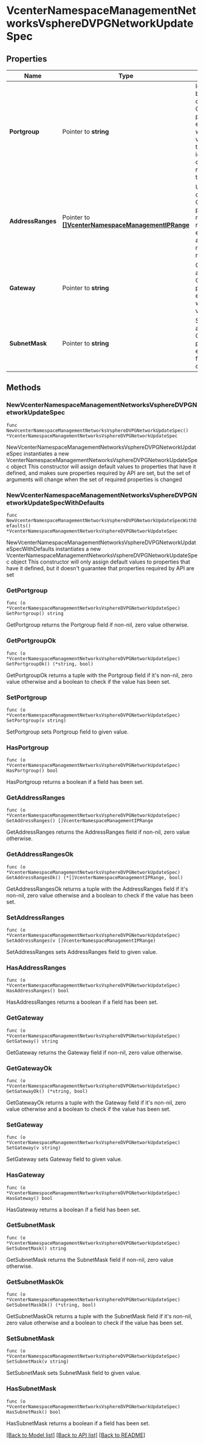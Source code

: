 # VcenterNamespaceManagementNetworksVsphereDVPGNetworkUpdateSpec

## Properties

Name | Type | Description | Notes
------------ | ------------- | ------------- | -------------
**Portgroup** | Pointer to **string** | Identifier of the vSphere Distributed Portgroup backing the vSphere network object. If the network object is associated with a Namespace or is Clusters.WorkloadNetworksEnableSpec.supervisor-primary-workload-network, then modification to existing portgroup will result in the operation failing with a ResourceInUse error. If unset, the current value will be retained. When clients pass a value of this structure as a parameter, the field must be an identifier for the resource type: Network. When operations return a value of this structure as a result, the field will be an identifier for the resource type: Network. | [optional] 
**AddressRanges** | Pointer to [**[]VcenterNamespaceManagementIPRange**](VcenterNamespaceManagementIPRange.md) | Usable IP pools on this network. If the network object is associated with a Namespace or is Clusters.WorkloadNetworksEnableSpec.supervisor-primary-workload-network, then replacement of or modification to any existing range in this list will result in operation failing with a ResourceInUse error. To add new address ranges to the list, existing address ranges have to be passed in without modifications. If unset, the current value will be retained. | [optional] 
**Gateway** | Pointer to **string** | Gateway for the network. If the network object is associated with a Namespace or is Clusters.WorkloadNetworksEnableSpec.supervisor-primary-workload-network, then modification to existing gateway will result in the operation failing with a ResourceInUse error. If unset, the current value will be retained. | [optional] 
**SubnetMask** | Pointer to **string** | Subnet mask of the network. If the network object is associated with a Namespace or is Clusters.WorkloadNetworksEnableSpec.supervisor-primary-workload-network, then modification to existing subnet mask will result in the operation failing with a ResourceInUse error. If unset, the current value will be retained. | [optional] 

## Methods

### NewVcenterNamespaceManagementNetworksVsphereDVPGNetworkUpdateSpec

`func NewVcenterNamespaceManagementNetworksVsphereDVPGNetworkUpdateSpec() *VcenterNamespaceManagementNetworksVsphereDVPGNetworkUpdateSpec`

NewVcenterNamespaceManagementNetworksVsphereDVPGNetworkUpdateSpec instantiates a new VcenterNamespaceManagementNetworksVsphereDVPGNetworkUpdateSpec object
This constructor will assign default values to properties that have it defined,
and makes sure properties required by API are set, but the set of arguments
will change when the set of required properties is changed

### NewVcenterNamespaceManagementNetworksVsphereDVPGNetworkUpdateSpecWithDefaults

`func NewVcenterNamespaceManagementNetworksVsphereDVPGNetworkUpdateSpecWithDefaults() *VcenterNamespaceManagementNetworksVsphereDVPGNetworkUpdateSpec`

NewVcenterNamespaceManagementNetworksVsphereDVPGNetworkUpdateSpecWithDefaults instantiates a new VcenterNamespaceManagementNetworksVsphereDVPGNetworkUpdateSpec object
This constructor will only assign default values to properties that have it defined,
but it doesn't guarantee that properties required by API are set

### GetPortgroup

`func (o *VcenterNamespaceManagementNetworksVsphereDVPGNetworkUpdateSpec) GetPortgroup() string`

GetPortgroup returns the Portgroup field if non-nil, zero value otherwise.

### GetPortgroupOk

`func (o *VcenterNamespaceManagementNetworksVsphereDVPGNetworkUpdateSpec) GetPortgroupOk() (*string, bool)`

GetPortgroupOk returns a tuple with the Portgroup field if it's non-nil, zero value otherwise
and a boolean to check if the value has been set.

### SetPortgroup

`func (o *VcenterNamespaceManagementNetworksVsphereDVPGNetworkUpdateSpec) SetPortgroup(v string)`

SetPortgroup sets Portgroup field to given value.

### HasPortgroup

`func (o *VcenterNamespaceManagementNetworksVsphereDVPGNetworkUpdateSpec) HasPortgroup() bool`

HasPortgroup returns a boolean if a field has been set.

### GetAddressRanges

`func (o *VcenterNamespaceManagementNetworksVsphereDVPGNetworkUpdateSpec) GetAddressRanges() []VcenterNamespaceManagementIPRange`

GetAddressRanges returns the AddressRanges field if non-nil, zero value otherwise.

### GetAddressRangesOk

`func (o *VcenterNamespaceManagementNetworksVsphereDVPGNetworkUpdateSpec) GetAddressRangesOk() (*[]VcenterNamespaceManagementIPRange, bool)`

GetAddressRangesOk returns a tuple with the AddressRanges field if it's non-nil, zero value otherwise
and a boolean to check if the value has been set.

### SetAddressRanges

`func (o *VcenterNamespaceManagementNetworksVsphereDVPGNetworkUpdateSpec) SetAddressRanges(v []VcenterNamespaceManagementIPRange)`

SetAddressRanges sets AddressRanges field to given value.

### HasAddressRanges

`func (o *VcenterNamespaceManagementNetworksVsphereDVPGNetworkUpdateSpec) HasAddressRanges() bool`

HasAddressRanges returns a boolean if a field has been set.

### GetGateway

`func (o *VcenterNamespaceManagementNetworksVsphereDVPGNetworkUpdateSpec) GetGateway() string`

GetGateway returns the Gateway field if non-nil, zero value otherwise.

### GetGatewayOk

`func (o *VcenterNamespaceManagementNetworksVsphereDVPGNetworkUpdateSpec) GetGatewayOk() (*string, bool)`

GetGatewayOk returns a tuple with the Gateway field if it's non-nil, zero value otherwise
and a boolean to check if the value has been set.

### SetGateway

`func (o *VcenterNamespaceManagementNetworksVsphereDVPGNetworkUpdateSpec) SetGateway(v string)`

SetGateway sets Gateway field to given value.

### HasGateway

`func (o *VcenterNamespaceManagementNetworksVsphereDVPGNetworkUpdateSpec) HasGateway() bool`

HasGateway returns a boolean if a field has been set.

### GetSubnetMask

`func (o *VcenterNamespaceManagementNetworksVsphereDVPGNetworkUpdateSpec) GetSubnetMask() string`

GetSubnetMask returns the SubnetMask field if non-nil, zero value otherwise.

### GetSubnetMaskOk

`func (o *VcenterNamespaceManagementNetworksVsphereDVPGNetworkUpdateSpec) GetSubnetMaskOk() (*string, bool)`

GetSubnetMaskOk returns a tuple with the SubnetMask field if it's non-nil, zero value otherwise
and a boolean to check if the value has been set.

### SetSubnetMask

`func (o *VcenterNamespaceManagementNetworksVsphereDVPGNetworkUpdateSpec) SetSubnetMask(v string)`

SetSubnetMask sets SubnetMask field to given value.

### HasSubnetMask

`func (o *VcenterNamespaceManagementNetworksVsphereDVPGNetworkUpdateSpec) HasSubnetMask() bool`

HasSubnetMask returns a boolean if a field has been set.


[[Back to Model list]](../README.md#documentation-for-models) [[Back to API list]](../README.md#documentation-for-api-endpoints) [[Back to README]](../README.md)


